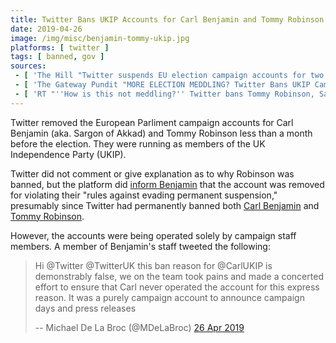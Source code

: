 ```yaml
---
title: Twitter Bans UKIP Accounts for Carl Benjamin and Tommy Robinson
date: 2019-04-26
image: /img/misc/benjamin-tommy-ukip.jpg
platforms: [ twitter ]
tags: [ banned, gov ]
sources:
 - [ 'The Hill "Twitter suspends EU election campaign accounts for two candidates who were previously banned" by Emily Birnbaum (26 Apr 2019)', 'https://archive.vn/4cbPB' ]
 - [ 'The Gateway Pundit "MORE ELECTION MEDDLING? Twitter Bans UKIP Campaign Account for Carl Benjamin, Better Known as Sargon of Akkad" by Cassandra Fairbanks (26 Apr 2019)', 'https://archive.vn/BVLVm' ]
 - [ 'RT "''How is this not meddling?'' Twitter bans Tommy Robinson, Sargon of Akkad campaign accounts" (26 Apr 2019)', 'https://archive.vn/U9ghv' ]
---
```


Twitter removed the European Parliment campaign accounts for Carl Benjamin
(aka. Sargon of Akkad) and Tommy Robinson less than a month before the
election. They were running as members of the UK Independence Party (UKIP).

Twitter did not comment or give explanation as to why Robinson was banned, but
the platform did [inform Benjamin](carl-benjamin-mep-ban-notice.jpg) that the
account was removed for violating their "rules against evading permanent
suspension," presumably since Twitter had permanently banned both [Carl
Benjamin](/events/twitter-bans-sargon/) and [Tommy
Robinson](/events/twitter-bans-tommy-robinson/).

However, the accounts were being operated solely by campaign staff members. A
member of Benjamin's staff tweeted the following:
> Hi @Twitter @TwitterUK this ban reason for @CarlUKIP is demonstrably false,
> we on the team took pains and made a concerted effort to ensure that Carl
> never operated the account for this express reason. It was a purely campaign
> account to announce campaign days and press releases
>
> -- Michael De La Broc (@MDeLaBroc) [26 Apr 2019](https://archive.vn/oe416)
